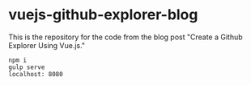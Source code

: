 # vuejs-github-explorer-blog
This is the repository for the code from the blog post "Create a Github Explorer Using Vue.js."

    npm i
    gulp serve
    localhost: 8080